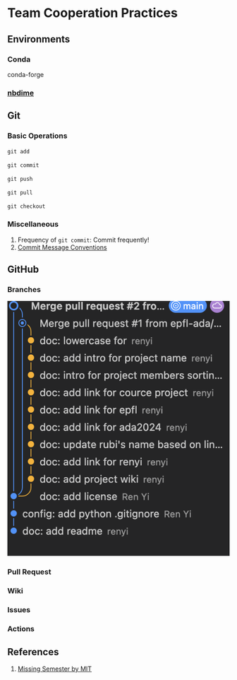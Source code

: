 # Team Cooperation Practices

## Environments

### Conda
conda-forge

### [nbdime](https://github.com/jupyter/nbdime?tab=readme-ov-file)


## Git

### Basic Operations
`git add`

`git commit`

`git push`

`git pull`


`git checkout`


### Miscellaneous
1. Frequency of `git commit`: Commit frequently!
2. [Commit Message Conventions](https://www.conventionalcommits.org/en/v1.0.0/#summary)


## GitHub
### Branches

![cooperation practice](/imgs/branches.png)

### Pull Request

### Wiki

### Issues

### Actions

## References
1. [Missing Semester by MIT](https://missing.csail.mit.edu)
